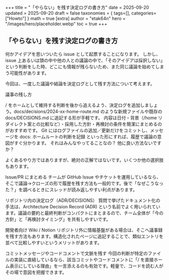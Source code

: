 +++
title = "「やらない」を残す決定ログの書き方"
date = 2025-09-20
updated = 2025-09-20
draft = false
taxonomies = { tags=[], categories=["Howto"] }
math = true
[extra]
author = "etak64n"
hero = "/images/hero/placeholder.webp"
toc = true
+++

## 「やらない」を残す決定ログの書き方

何かアイデアを思いついたら issue として起票することになります。
しかし、issue 上あるいは頭の中や他の人との議論の中で、「そのアイデアは採択しない」という判断をした時、どこにも情報が残らないため、また同じ議論を始めてしまう可能性があります。

今回は、一度した議論や結論を決定ログとして残す方法について考えます。



議事の残し方

/ をホームとして維持する判断を後から追えるよう、決定ログを追加しましょう。docs/decisions/2024-xx-home-route.md のような新規ファイルや既存の docs/DECISIONS.md に追記する形が手軽です。
内容は日付・背景（/home リダイレクト案との比較など）・採用した方針・再検討の条件を簡潔にまとめるのがおすすめです。
Git にはログファイルの追加／更新だけをコミットし、メッセージを docs: ホームルートの判断を記録 といった形にすれば、履歴で議論の意図がすぐ分かります。
それはみんなやってることなの？
他に良い方法ないですか？


よくあるやり方ではありますが、絶対の正解ではないです。いくつか他の選択肢もあります。

Issue/PR にまとめる
チームが GitHub Issue やチケットを運用しているなら、そこで議論→クローズの形で履歴を残す方法も一般的です。後で「なぜこうなった？」を調べるときにスレッドが読み返しやすい利点があります。

リポジトリ内の決定ログ（ADR/DECISIONS）
質問で挙げたドキュメント化の手法は、Architecture Decision Record (ADR) という名前でよく用いられています。議論の要約と最終判断がコンパクトにまとまるので、チーム全体が「今の方針」と「再検討タイミング」を共有しやすいです。

開発者向け Wiki / Notion
リポジトリ外に情報基盤がある場合は、そこへ議事録を残す方法もあります。構造化されたページに追記することで、類似エントリを並べて比較しやすいというメリットがあります。

コミットメッセージやコードコメントで文脈を残す
今回の判断が特定のファイルの実装に直結しているなら、該当コミットやコードコメントに「/ を直接ホーム表示にしている理由」を一言添えるのも有効です。軽量で、コードを読む人がその場で意図を把握できます。

